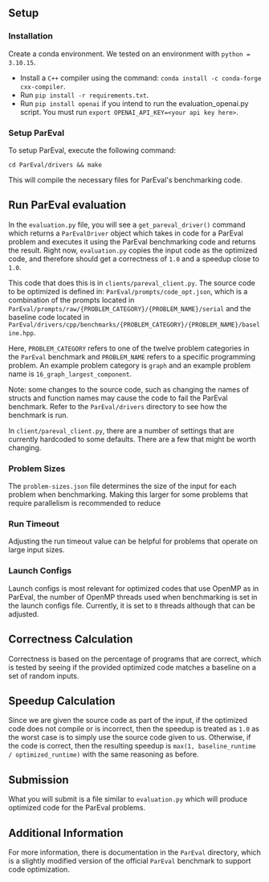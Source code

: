 ## Setup

### Installation
Create a conda environment. We tested on an environment with `python = 3.10.15`.
* Install a `C++` compiler using the command: `conda install -c conda-forge cxx-compiler`.
* Run `pip install -r requirements.txt`.
* Run `pip install openai` if you intend to run the evaluation\_openai.py script. You must run `export OPENAI_API_KEY=<your api key here>`.
### Setup ParEval
To setup ParEval, execute the following command:
```
cd ParEval/drivers && make
```

This will compile the necessary files for ParEval's benchmarking code.

## Run ParEval evaluation
In the `evaluation.py` file, you will see a `get_pareval_driver()` command which returns a `ParEvalDriver` object which takes in code for a ParEval problem and executes it using the ParEval benchmarking code and returns the result. 
Right now, `evaluation.py` copies the input code as the optimized code, and therefore should get a correctness of `1.0` and a speedup close to `1.0`.

This code that does this is in `clients/pareval_client.py`. The source code to be optimized is defined in: `ParEval/prompts/code_opt.json`, which is a combination of the prompts located in `ParEval/prompts/raw/{PROBLEM_CATEGORY}/{PROBLEM_NAME}/serial` and the baseline code located in `ParEval/drivers/cpp/benchmarks/{PROBLEM_CATEGORY}/{PROBLEM_NAME}/baseline.hpp`.

Here, `PROBLEM_CATEGORY` refers to one of the twelve problem categories in the `ParEval` benchmark and `PROBLEM_NAME` refers to a specific programming problem. An example problem category is `graph` and an example problem name is `16_graph_largest_component`.

Note: some changes to the source code, such as changing the names of structs and function names may cause the code to fail the ParEval benchmark. Refer to the `ParEval/drivers` directory to see how the benchmark is run.

In `client/pareval_client.py`, there are a number of settings that are currently hardcoded to some defaults. There are a few that might be worth changing.

### Problem Sizes
The `problem-sizes.json` file determines the size of the input for each problem when benchmarking. Making this larger for some problems that require parallelism is recommended to reduce 

### Run Timeout
Adjusting the run timeout value can be helpful for problems that operate on large input sizes.

### Launch Configs
Launch configs is most relevant for optimized codes that use OpenMP as in ParEval, the number of OpenMP threads used when benchmarking is set in the launch configs file. Currently, it is set to `8` threads although that can be adjusted.

## Correctness Calculation
Correctness is based on the percentage of programs that are correct, which is tested by seeing if the provided optimized code matches a baseline on a set of random inputs.

## Speedup Calculation
Since we are given the source code as part of the input, if the optimized code does not compile or is incorrect, then the speedup is treated as `1.0` as the worst case is to simply use the source code given to us. Otherwise, if the code is correct, then the resulting speedup is `max(1, baseline_runtime / optimized_runtime)` with the same reasoning as before.

## Submission
What you will submit is a file similar to `evaluation.py` which will produce optimized code for the ParEval problems.

## Additional Information
For more information, there is documentation in the `ParEval` directory, which is a slightly modified version of the official `ParEval` benchmark to support code optimization. 
